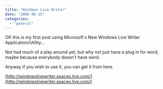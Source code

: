 ```yaml
---
title: "Windows Live Writer"
date: "2006-08-15"
categories: 
  - "general"
---
```


OK this is my first post using Microsoft's New Windows Live Writer Application/Utility...

Not had much of a play around yet, but why not just have a plug in for word, maybe because everybody doesn't have word.

Anyway if you wish to use it, you can get it from here.

[http://windowslivewriter.spaces.live.com/](http://windowslivewriter.spaces.live.com/)
